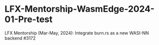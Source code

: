 # LFX-Mentorship-WasmEdge-2024-01-Pre-test
LFX Mentorship (Mar-May, 2024): Integrate burn.rs as a new WASI-NN backend #3172
